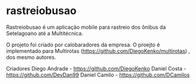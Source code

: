 # rastreiobusao

Rastreiobusao é um aplicação mobile para rastreio dos ônibus da Setelagoano até a Multitécnica.

O projeto foi criado por calobaradores da empresa. O proejto é implementado para Multirotas (https://github.com/DiegoKenko/multirotas) , dos mesmo autores.

Criadores
Diego Andrade - https://github.com/DiegoKenko Daniel Costa - https://github.com/DevDan99 Daniel Camilo - https://github.com/DCamilos
